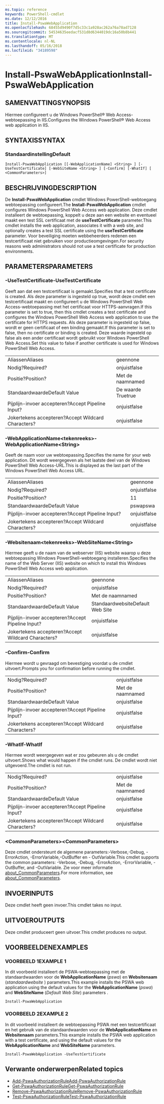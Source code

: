 ```yaml
---
ms.topic: reference
keywords: PowerShell-cmdlet
ms.date: 12/12/2016
title: Install-PswaWebApplication
ms.openlocfilehash: 68455d9490f7d5c33c1a928ac262a76a78ad7128
ms.sourcegitcommit: 54534635eedacf531d8d6344019dc16a50b8b441
ms.translationtype: MT
ms.contentlocale: nl-NL
ms.lasthandoff: 05/16/2018
ms.locfileid: "34189598"
---
```

# <a name="install-pswawebapplication"></a><span data-ttu-id="40735-103">Install-PswaWebApplication</span><span class="sxs-lookup"><span data-stu-id="40735-103">Install-PswaWebApplication</span></span>

## <a name="synopsis"></a><span data-ttu-id="40735-104">SAMENVATTING</span><span class="sxs-lookup"><span data-stu-id="40735-104">SYNOPSIS</span></span>

<span data-ttu-id="40735-105">Hiermee configureert u de Windows PowerShell® Web Access-webtoepassing in IIS.</span><span class="sxs-lookup"><span data-stu-id="40735-105">Configures the Windows PowerShell® Web Access web application in IIS.</span></span>

## <a name="syntax"></a><span data-ttu-id="40735-106">SYNTAXIS</span><span class="sxs-lookup"><span data-stu-id="40735-106">SYNTAX</span></span>

### <a name="default"></a><span data-ttu-id="40735-107">Standaardinstelling</span><span class="sxs-lookup"><span data-stu-id="40735-107">Default</span></span>
```
Install-PswaWebApplication [[-WebApplicationName] <String> ] [-UseTestCertificate] [-WebSiteName <String> ] [-Confirm] [-WhatIf] [ <CommonParameters>]
```

## <a name="description"></a><span data-ttu-id="40735-108">BESCHRIJVING</span><span class="sxs-lookup"><span data-stu-id="40735-108">DESCRIPTION</span></span>

<span data-ttu-id="40735-109">De **Install-PswaWebApplication** cmdlet Windows PowerShell-webtoegang webtoepassing configureert.</span><span class="sxs-lookup"><span data-stu-id="40735-109">The **Install-PswaWebApplication** cmdlet configures Windows PowerShell Web Access web application.</span></span> <span data-ttu-id="40735-110">Deze cmdlet installeert de webtoepassing, koppelt u deze aan een website en eventueel maakt een test SSL certificaat met de **useTestCertificate** parameter.</span><span class="sxs-lookup"><span data-stu-id="40735-110">This cmdlet installs the web application, associates it with a web site, and optionally creates a test SSL certificate using the **useTestCertificate** parameter.</span></span> <span data-ttu-id="40735-111">Voor beveiliging moeten webbeheerders redenen een testcertificaat niet gebruiken voor productieomgevingen.</span><span class="sxs-lookup"><span data-stu-id="40735-111">For security reasons web administrators should not use a test certificate for production environments.</span></span>

## <a name="parameters"></a><span data-ttu-id="40735-112">PARAMETERS</span><span class="sxs-lookup"><span data-stu-id="40735-112">PARAMETERS</span></span>

### <a name="-usetestcertificate"></a><span data-ttu-id="40735-113">-UseTestCertificate</span><span class="sxs-lookup"><span data-stu-id="40735-113">-UseTestCertificate</span></span>

<span data-ttu-id="40735-114">Geeft aan dat een testcertificaat is gemaakt.</span><span class="sxs-lookup"><span data-stu-id="40735-114">Specifies that a test certificate is created.</span></span> <span data-ttu-id="40735-115">Als deze parameter is ingesteld op true, wordt deze cmdlet een testcertificaat maakt en configureert u de Windows PowerShell Web Access-webtoepassing met het certificaat voor HTTPS-aanvragen.</span><span class="sxs-lookup"><span data-stu-id="40735-115">If this parameter is set to true, then this cmdlet creates a test certificate and configures the Windows PowerShell Web Access web application to use the certificate for HTTPS requests.</span></span> <span data-ttu-id="40735-116">Als deze parameter is ingesteld op false, wordt er geen certificaat of een binding gemaakt.</span><span class="sxs-lookup"><span data-stu-id="40735-116">If this parameter is set to false, then no certificate or binding is created.</span></span> <span data-ttu-id="40735-117">Deze waarde ingesteld op false als een ander certificaat wordt gebruikt voor Windows PowerShell Web Access.</span><span class="sxs-lookup"><span data-stu-id="40735-117">Set this value to false if another certificate is used for Windows PowerShell Web Access.</span></span>

|||
|-|-|
| <span data-ttu-id="40735-118">Aliassen</span><span class="sxs-lookup"><span data-stu-id="40735-118">Aliases</span></span>                              | <span data-ttu-id="40735-119">geen</span><span class="sxs-lookup"><span data-stu-id="40735-119">none</span></span>                                 |
| <span data-ttu-id="40735-120">Nodig?</span><span class="sxs-lookup"><span data-stu-id="40735-120">Required?</span></span>                            | <span data-ttu-id="40735-121">onjuist</span><span class="sxs-lookup"><span data-stu-id="40735-121">false</span></span>                                |
| <span data-ttu-id="40735-122">Positie?</span><span class="sxs-lookup"><span data-stu-id="40735-122">Position?</span></span>                            | <span data-ttu-id="40735-123">Met de naam</span><span class="sxs-lookup"><span data-stu-id="40735-123">named</span></span>                                |
| <span data-ttu-id="40735-124">Standaardwaarde</span><span class="sxs-lookup"><span data-stu-id="40735-124">Default Value</span></span>                        | <span data-ttu-id="40735-125">De waarde True</span><span class="sxs-lookup"><span data-stu-id="40735-125">true</span></span>                                 |
| <span data-ttu-id="40735-126">Pijplijn-invoer accepteren?</span><span class="sxs-lookup"><span data-stu-id="40735-126">Accept Pipeline Input?</span></span>               | <span data-ttu-id="40735-127">onjuist</span><span class="sxs-lookup"><span data-stu-id="40735-127">false</span></span>                                |
| <span data-ttu-id="40735-128">Jokertekens accepteren?</span><span class="sxs-lookup"><span data-stu-id="40735-128">Accept Wildcard Characters?</span></span>          | <span data-ttu-id="40735-129">onjuist</span><span class="sxs-lookup"><span data-stu-id="40735-129">false</span></span>                                |

### <a name="-webapplicationnameltstringgt"></a><span data-ttu-id="40735-130">-WebApplicationName&lt;tekenreeks&gt;</span><span class="sxs-lookup"><span data-stu-id="40735-130">-WebApplicationName&lt;String&gt;</span></span>

<span data-ttu-id="40735-131">Geeft de naam voor uw webtoepassing.</span><span class="sxs-lookup"><span data-stu-id="40735-131">Specifies the name for your web application.</span></span> <span data-ttu-id="40735-132">Dit wordt weergegeven als het laatste deel van de Windows PowerShell Web Access-URL.</span><span class="sxs-lookup"><span data-stu-id="40735-132">This is displayed as the last part of the Windows PowerShell Web Access URL.</span></span>

|||
|-|-|
| <span data-ttu-id="40735-133">Aliassen</span><span class="sxs-lookup"><span data-stu-id="40735-133">Aliases</span></span>                              | <span data-ttu-id="40735-134">geen</span><span class="sxs-lookup"><span data-stu-id="40735-134">none</span></span>                                 |
| <span data-ttu-id="40735-135">Nodig?</span><span class="sxs-lookup"><span data-stu-id="40735-135">Required?</span></span>                            | <span data-ttu-id="40735-136">onjuist</span><span class="sxs-lookup"><span data-stu-id="40735-136">false</span></span>                                |
| <span data-ttu-id="40735-137">Positie?</span><span class="sxs-lookup"><span data-stu-id="40735-137">Position?</span></span>                            | <span data-ttu-id="40735-138">1</span><span class="sxs-lookup"><span data-stu-id="40735-138">1</span></span>                                    |
| <span data-ttu-id="40735-139">Standaardwaarde</span><span class="sxs-lookup"><span data-stu-id="40735-139">Default Value</span></span>                        | <span data-ttu-id="40735-140">pswa</span><span class="sxs-lookup"><span data-stu-id="40735-140">pswa</span></span>                                 |
| <span data-ttu-id="40735-141">Pijplijn-invoer accepteren?</span><span class="sxs-lookup"><span data-stu-id="40735-141">Accept Pipeline Input?</span></span>               | <span data-ttu-id="40735-142">onjuist</span><span class="sxs-lookup"><span data-stu-id="40735-142">false</span></span>                                |
| <span data-ttu-id="40735-143">Jokertekens accepteren?</span><span class="sxs-lookup"><span data-stu-id="40735-143">Accept Wildcard Characters?</span></span>          | <span data-ttu-id="40735-144">onjuist</span><span class="sxs-lookup"><span data-stu-id="40735-144">false</span></span>                                |

### <a name="-websitenameltstringgt"></a><span data-ttu-id="40735-145">-Websitenaam&lt;tekenreeks&gt;</span><span class="sxs-lookup"><span data-stu-id="40735-145">-WebSiteName&lt;String&gt;</span></span>

<span data-ttu-id="40735-146">Hiermee geeft u de naam van de webserver (IIS) website waarop u deze webtoepassing Windows PowerShell-webtoegang installeren.</span><span class="sxs-lookup"><span data-stu-id="40735-146">Specifies the name of the Web Server (IIS) website on which to install this Windows PowerShell Web Access web application.</span></span>

|||
|-|-|
| <span data-ttu-id="40735-147">Aliassen</span><span class="sxs-lookup"><span data-stu-id="40735-147">Aliases</span></span>                              | <span data-ttu-id="40735-148">geen</span><span class="sxs-lookup"><span data-stu-id="40735-148">none</span></span>                                 |
| <span data-ttu-id="40735-149">Nodig?</span><span class="sxs-lookup"><span data-stu-id="40735-149">Required?</span></span>                            | <span data-ttu-id="40735-150">onjuist</span><span class="sxs-lookup"><span data-stu-id="40735-150">false</span></span>                                |
| <span data-ttu-id="40735-151">Positie?</span><span class="sxs-lookup"><span data-stu-id="40735-151">Position?</span></span>                            | <span data-ttu-id="40735-152">Met de naam</span><span class="sxs-lookup"><span data-stu-id="40735-152">named</span></span>                                |
| <span data-ttu-id="40735-153">Standaardwaarde</span><span class="sxs-lookup"><span data-stu-id="40735-153">Default Value</span></span>                        | <span data-ttu-id="40735-154">Standaardwebsite</span><span class="sxs-lookup"><span data-stu-id="40735-154">Default Web Site</span></span>                     |
| <span data-ttu-id="40735-155">Pijplijn-invoer accepteren?</span><span class="sxs-lookup"><span data-stu-id="40735-155">Accept Pipeline Input?</span></span>               | <span data-ttu-id="40735-156">onjuist</span><span class="sxs-lookup"><span data-stu-id="40735-156">false</span></span>                                |
| <span data-ttu-id="40735-157">Jokertekens accepteren?</span><span class="sxs-lookup"><span data-stu-id="40735-157">Accept Wildcard Characters?</span></span>          | <span data-ttu-id="40735-158">onjuist</span><span class="sxs-lookup"><span data-stu-id="40735-158">false</span></span>                                |

### <a name="-confirm"></a><span data-ttu-id="40735-159">-Confirm</span><span class="sxs-lookup"><span data-stu-id="40735-159">-Confirm</span></span>

<span data-ttu-id="40735-160">Hiermee wordt u gevraagd om bevestiging voordat u de cmdlet uitvoert.</span><span class="sxs-lookup"><span data-stu-id="40735-160">Prompts you for confirmation before running the cmdlet.</span></span>

|||
|-|-|
| <span data-ttu-id="40735-161">Nodig?</span><span class="sxs-lookup"><span data-stu-id="40735-161">Required?</span></span>                            | <span data-ttu-id="40735-162">onjuist</span><span class="sxs-lookup"><span data-stu-id="40735-162">false</span></span>                                |
| <span data-ttu-id="40735-163">Positie?</span><span class="sxs-lookup"><span data-stu-id="40735-163">Position?</span></span>                            | <span data-ttu-id="40735-164">Met de naam</span><span class="sxs-lookup"><span data-stu-id="40735-164">named</span></span>                                |
| <span data-ttu-id="40735-165">Standaardwaarde</span><span class="sxs-lookup"><span data-stu-id="40735-165">Default Value</span></span>                        | <span data-ttu-id="40735-166">onjuist</span><span class="sxs-lookup"><span data-stu-id="40735-166">false</span></span>                                |
| <span data-ttu-id="40735-167">Pijplijn-invoer accepteren?</span><span class="sxs-lookup"><span data-stu-id="40735-167">Accept Pipeline Input?</span></span>               | <span data-ttu-id="40735-168">onjuist</span><span class="sxs-lookup"><span data-stu-id="40735-168">false</span></span>                                |
| <span data-ttu-id="40735-169">Jokertekens accepteren?</span><span class="sxs-lookup"><span data-stu-id="40735-169">Accept Wildcard Characters?</span></span>          | <span data-ttu-id="40735-170">onjuist</span><span class="sxs-lookup"><span data-stu-id="40735-170">false</span></span>                                |

### <a name="-whatif"></a><span data-ttu-id="40735-171">-WhatIf</span><span class="sxs-lookup"><span data-stu-id="40735-171">-WhatIf</span></span>

<span data-ttu-id="40735-172">Hiermee wordt weergegeven wat er zou gebeuren als u de cmdlet uitvoert.</span><span class="sxs-lookup"><span data-stu-id="40735-172">Shows what would happen if the cmdlet runs.</span></span>
<span data-ttu-id="40735-173">De cmdlet wordt niet uitgevoerd.</span><span class="sxs-lookup"><span data-stu-id="40735-173">The cmdlet is not run.</span></span>

|||
|-|-|
| <span data-ttu-id="40735-174">Nodig?</span><span class="sxs-lookup"><span data-stu-id="40735-174">Required?</span></span>                            | <span data-ttu-id="40735-175">onjuist</span><span class="sxs-lookup"><span data-stu-id="40735-175">false</span></span>                                |
| <span data-ttu-id="40735-176">Positie?</span><span class="sxs-lookup"><span data-stu-id="40735-176">Position?</span></span>                            | <span data-ttu-id="40735-177">Met de naam</span><span class="sxs-lookup"><span data-stu-id="40735-177">named</span></span>                                |
| <span data-ttu-id="40735-178">Standaardwaarde</span><span class="sxs-lookup"><span data-stu-id="40735-178">Default Value</span></span>                        | <span data-ttu-id="40735-179">onjuist</span><span class="sxs-lookup"><span data-stu-id="40735-179">false</span></span>                                |
| <span data-ttu-id="40735-180">Pijplijn-invoer accepteren?</span><span class="sxs-lookup"><span data-stu-id="40735-180">Accept Pipeline Input?</span></span>               | <span data-ttu-id="40735-181">onjuist</span><span class="sxs-lookup"><span data-stu-id="40735-181">false</span></span>                                |
| <span data-ttu-id="40735-182">Jokertekens accepteren?</span><span class="sxs-lookup"><span data-stu-id="40735-182">Accept Wildcard Characters?</span></span>          | <span data-ttu-id="40735-183">onjuist</span><span class="sxs-lookup"><span data-stu-id="40735-183">false</span></span>                                |

### <a name="ltcommonparametersgt"></a><span data-ttu-id="40735-184">&lt;CommonParameters&gt;</span><span class="sxs-lookup"><span data-stu-id="40735-184">&lt;CommonParameters&gt;</span></span>

<span data-ttu-id="40735-185">Deze cmdlet ondersteunt de algemene parameters:-Verbose,-Debug, - ErrorAction, -ErrorVariable,-OutBuffer en - OutVariable.</span><span class="sxs-lookup"><span data-stu-id="40735-185">This cmdlet supports the common parameters: -Verbose, -Debug, -ErrorAction, -ErrorVariable, -OutBuffer, and -OutVariable.</span></span>
<span data-ttu-id="40735-186">Zie voor meer informatie [about_CommonParameters](http://go.microsoft.com/fwlink/p/?LinkID=113216).</span><span class="sxs-lookup"><span data-stu-id="40735-186">For more information, see [about_CommonParameters](http://go.microsoft.com/fwlink/p/?LinkID=113216).</span></span>

## <a name="inputs"></a><span data-ttu-id="40735-187">INVOER</span><span class="sxs-lookup"><span data-stu-id="40735-187">INPUTS</span></span>

<span data-ttu-id="40735-188">Deze cmdlet heeft geen invoer.</span><span class="sxs-lookup"><span data-stu-id="40735-188">This cmdlet takes no input.</span></span>

## <a name="outputs"></a><span data-ttu-id="40735-189">UITVOER</span><span class="sxs-lookup"><span data-stu-id="40735-189">OUTPUTS</span></span>

<span data-ttu-id="40735-190">Deze cmdlet produceert geen uitvoer.</span><span class="sxs-lookup"><span data-stu-id="40735-190">This cmdlet produces no output.</span></span>

## <a name="examples"></a><span data-ttu-id="40735-191">VOORBEELDEN</span><span class="sxs-lookup"><span data-stu-id="40735-191">EXAMPLES</span></span>

### <a name="example-1"></a><span data-ttu-id="40735-192">VOORBEELD 1</span><span class="sxs-lookup"><span data-stu-id="40735-192">EXAMPLE 1</span></span>

<span data-ttu-id="40735-193">In dit voorbeeld installeert de PSWA-webtoepassing met de standaardwaarden voor de **WebApplicationName** (*pswa*) en **Websitenaam** (*standaardwebsite* ) parameters.</span><span class="sxs-lookup"><span data-stu-id="40735-193">This example installs the PSWA web application using the default values for the **WebApplicationName** (*pswa*) and **WebSiteName** (*Default Web Site*) parameters .</span></span>

```
Install-PswaWebApplication
```

### <a name="example-2"></a><span data-ttu-id="40735-194">VOORBEELD 2</span><span class="sxs-lookup"><span data-stu-id="40735-194">EXAMPLE 2</span></span>

<span data-ttu-id="40735-195">In dit voorbeeld installeert de webtoepassing PSWA met een testcertificaat en het gebruik van de standaardwaarden voor de **WebApplicationName** en **Websitenaam** parameters.</span><span class="sxs-lookup"><span data-stu-id="40735-195">This example installs the PSWA web application with a test certificate, and using the default values for the **WebApplicationName** and **WebSiteName** parameters.</span></span>

```
Install-PswaWebApplication -UseTestCertificate
```

## <a name="related-topics"></a><span data-ttu-id="40735-196">Verwante onderwerpen</span><span class="sxs-lookup"><span data-stu-id="40735-196">Related topics</span></span>

- [<span data-ttu-id="40735-197">Add-PswaAuthorizationRule</span><span class="sxs-lookup"><span data-stu-id="40735-197">Add-PswaAuthorizationRule</span></span>](add-pswaauthorizationrule.md)
- [<span data-ttu-id="40735-198">Get-PswaAuthorizationRule</span><span class="sxs-lookup"><span data-stu-id="40735-198">Get-PswaAuthorizationRule</span></span>](get-pswaauthorizationrule.md)
- [<span data-ttu-id="40735-199">Remove-PswaAuthorizationRule</span><span class="sxs-lookup"><span data-stu-id="40735-199">Remove-PswaAuthorizationRule</span></span>](remove-pswaauthorizationrule.md)
- [<span data-ttu-id="40735-200">Test-PswaAuthorizationRule</span><span class="sxs-lookup"><span data-stu-id="40735-200">Test-PswaAuthorizationRule</span></span>](test-pswaauthorizationrule.md)